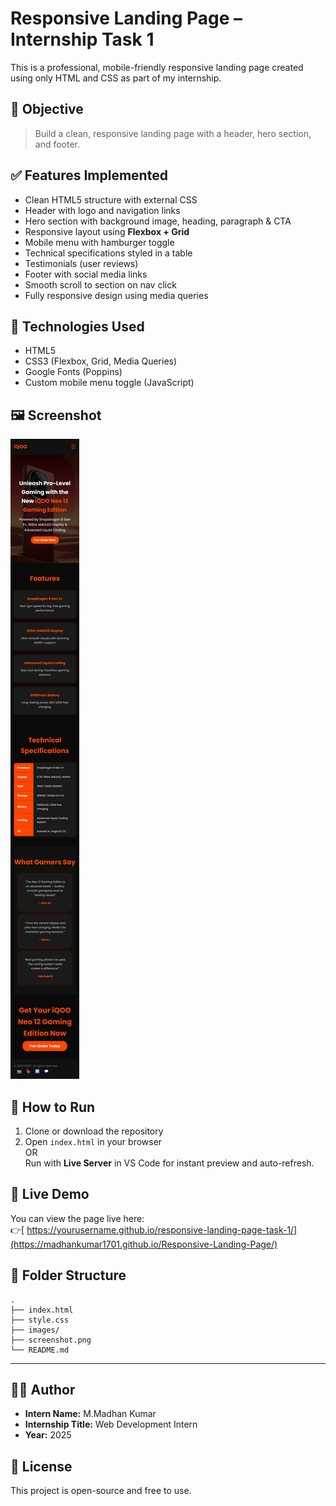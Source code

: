 # Responsive Landing Page – Internship Task 1

This is a professional, mobile-friendly responsive landing page created using only HTML and CSS as part of my internship.

## 🎯 Objective

> Build a clean, responsive landing page with a header, hero section, and footer.

## ✅ Features Implemented

- Clean HTML5 structure with external CSS
- Header with logo and navigation links
- Hero section with background image, heading, paragraph & CTA
- Responsive layout using **Flexbox + Grid**
- Mobile menu with hamburger toggle
- Technical specifications styled in a table
- Testimonials (user reviews)
- Footer with social media links
- Smooth scroll to section on nav click
- Fully responsive design using media queries

## 📱 Technologies Used

- HTML5  
- CSS3 (Flexbox, Grid, Media Queries)
- Google Fonts (Poppins)
- Custom mobile menu toggle (JavaScript)

## 🖼️ Screenshot

![Landing Page Screenshot](Screenshot.png)

## 🧪 How to Run

1. Clone or download the repository
2. Open `index.html` in your browser  
   OR  
   Run with **Live Server** in VS Code for instant preview and auto-refresh.

## 🚀 Live Demo

You can view the page live here:  
👉[ https://yourusername.github.io/responsive-landing-page-task-1/](https://madhankumar1701.github.io/Responsive-Landing-Page/)

## 📂 Folder Structure

```
.
├── index.html
├── style.css
├── images/
├── screenshot.png
└── README.md
```

---

## 🙋‍♂️ Author

- **Intern Name:** M.Madhan Kumar  
- **Internship Title:** Web Development Intern  
- **Year:** 2025

## 📄 License

This project is open-source and free to use.
